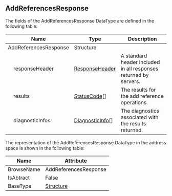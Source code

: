 <!-- datatype -->
## AddReferencesResponse
<!-- end of description -->
The fields of the AddReferencesResponse DataType are defined in the following table:  

|Name|Type|Description|
|---|---|---|
|AddReferencesResponse|Structure||
|&nbsp;&nbsp;&nbsp;&nbsp;responseHeader|[ResponseHeader](../../../Part4/Services/ResponseHeader/readme.md)|A standard header included in all responses returned by servers.|
|&nbsp;&nbsp;&nbsp;&nbsp;results|[StatusCode](../../../Part4/DataTypes/StatusCode/readme.md)[]|The results for the add reference operations.|
|&nbsp;&nbsp;&nbsp;&nbsp;diagnosticInfos|[DiagnosticInfo](../../../Part4/DataTypes/DiagnosticInfo/readme.md)[]|The diagnostics associated with the results returned.|

The representation of the AddReferencesResponse DataType in the address space is shown in the following table:  

|Name|Attribute|
|---|---|
|BrowseName|AddReferencesResponse|
|IsAbtract|False|
|BaseType|[Structure](../../../Part3/DataTypes/Structure/readme.md)|

